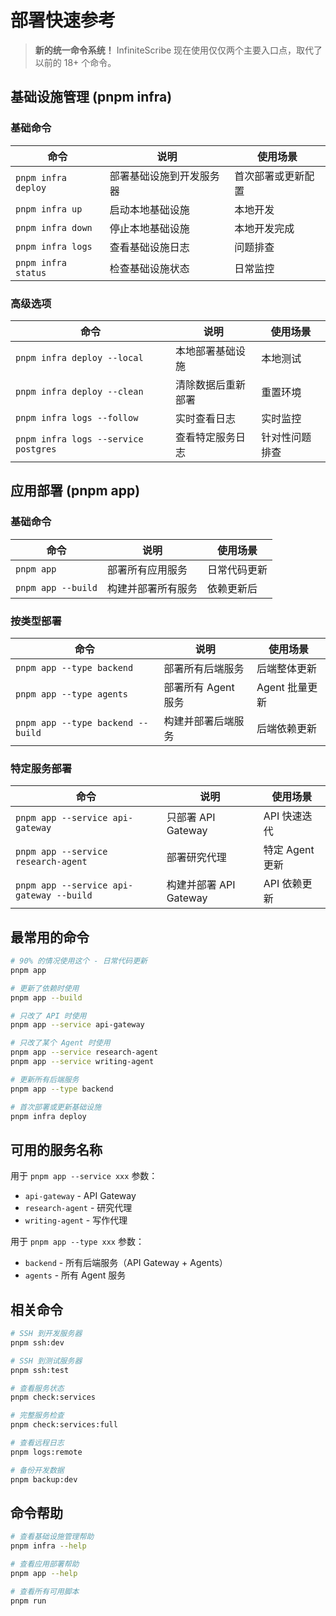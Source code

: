 # 部署快速参考

> **新的统一命令系统！** InfiniteScribe 现在使用仅仅两个主要入口点，取代了以前的 18+ 个命令。

## 基础设施管理 (pnpm infra)

### 基础命令
| 命令 | 说明 | 使用场景 |
|------|------|----------|
| `pnpm infra deploy` | 部署基础设施到开发服务器 | 首次部署或更新配置 |
| `pnpm infra up` | 启动本地基础设施 | 本地开发 |
| `pnpm infra down` | 停止本地基础设施 | 本地开发完成 |
| `pnpm infra logs` | 查看基础设施日志 | 问题排查 |
| `pnpm infra status` | 检查基础设施状态 | 日常监控 |

### 高级选项
| 命令 | 说明 | 使用场景 |
|------|------|----------|
| `pnpm infra deploy --local` | 本地部署基础设施 | 本地测试 |
| `pnpm infra deploy --clean` | 清除数据后重新部署 | 重置环境 |
| `pnpm infra logs --follow` | 实时查看日志 | 实时监控 |
| `pnpm infra logs --service postgres` | 查看特定服务日志 | 针对性问题排查 |

## 应用部署 (pnpm app)

### 基础命令
| 命令 | 说明 | 使用场景 |
|------|------|----------|
| `pnpm app` | 部署所有应用服务 | 日常代码更新 |
| `pnpm app --build` | 构建并部署所有服务 | 依赖更新后 |

### 按类型部署
| 命令 | 说明 | 使用场景 |
|------|------|----------|
| `pnpm app --type backend` | 部署所有后端服务 | 后端整体更新 |
| `pnpm app --type agents` | 部署所有 Agent 服务 | Agent 批量更新 |
| `pnpm app --type backend --build` | 构建并部署后端服务 | 后端依赖更新 |

### 特定服务部署
| 命令 | 说明 | 使用场景 |
|------|------|----------|
| `pnpm app --service api-gateway` | 只部署 API Gateway | API 快速迭代 |
| `pnpm app --service research-agent` | 部署研究代理 | 特定 Agent 更新 |
| `pnpm app --service api-gateway --build` | 构建并部署 API Gateway | API 依赖更新 |

## 最常用的命令

```bash
# 90% 的情况使用这个 - 日常代码更新
pnpm app

# 更新了依赖时使用
pnpm app --build

# 只改了 API 时使用
pnpm app --service api-gateway

# 只改了某个 Agent 时使用
pnpm app --service research-agent
pnpm app --service writing-agent

# 更新所有后端服务
pnpm app --type backend

# 首次部署或更新基础设施
pnpm infra deploy
```

## 可用的服务名称

用于 `pnpm app --service xxx` 参数：

- `api-gateway` - API Gateway
- `research-agent` - 研究代理
- `writing-agent` - 写作代理

用于 `pnpm app --type xxx` 参数：

- `backend` - 所有后端服务（API Gateway + Agents）
- `agents` - 所有 Agent 服务

## 相关命令

```bash
# SSH 到开发服务器
pnpm ssh:dev

# SSH 到测试服务器
pnpm ssh:test

# 查看服务状态
pnpm check:services

# 完整服务检查
pnpm check:services:full

# 查看远程日志
pnpm logs:remote

# 备份开发数据
pnpm backup:dev
```

## 命令帮助

```bash
# 查看基础设施管理帮助
pnpm infra --help

# 查看应用部署帮助
pnpm app --help

# 查看所有可用脚本
pnpm run
```